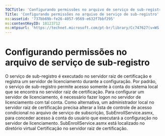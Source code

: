 ```yaml
---
TOCTitle: 'Configurando permissões no arquivo de serviço de sub-registro'
Title: 'Configurando permissões no arquivo de serviço de sub-registro'
ms:assetid: '737bb69b-fe26-4057-9569-e632f7bbf295'
ms:contentKeyID: 18123712
ms:mtpsurl: 'https://technet.microsoft.com/pt-br/library/Cc747627(v=WS.10)'
---
```


Configurando permissões no arquivo de serviço de sub-registro
=============================================================

O serviço de sub-registro é executado no servidor raiz de certificação e registra um servidor de licenciamento durante a configuração. Por padrão, o serviço de sub-registro permite acesso somente à conta do sistema local que se encontra no servidor raiz de certificação. Para configurar um servidor de licenciamento, é necessário fazer logon no servidor de licenciamento com tal conta. Como alternativa, um administrador local no servidor raiz de certificação precisa alterar a lista de controle de acesso condicional no arquivo de serviço de subscrição, SubEnrollService.asmx, para conceder acesso à conta do usuário que executará a configuração no servidor de licenciamento. SubEnrollService.asmx está localizado no diretório virtual Certificação no servidor raiz de certificação.
